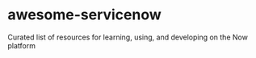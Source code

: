 # awesome-servicenow
Curated list of resources for learning, using, and developing on the Now platform
